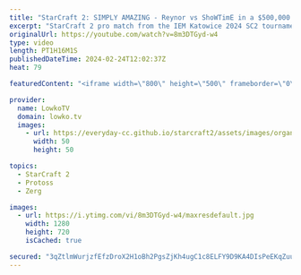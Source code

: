 ```yaml
---
title: "StarCraft 2: SIMPLY AMAZING - Reynor vs ShoWTimE in a $500,000 Tournament! (Best-of-3)"
excerpt: "StarCraft 2 pro match from the IEM Katowice 2024 SC2 tournament. This best-of-3 series is played between two European pro gamers, Reynor and ShoWTimE. This Zerg versus Protoss features hyper aggression from the Zerg in the mid-game, going up against solid defensive play from the Protoss. Support my work:"
originalUrl: https://youtube.com/watch?v=8m3DTGyd-w4
type: video
length: PT1H16M1S
publishedDateTime: 2024-02-24T12:02:37Z
heat: 79

featuredContent: "<iframe width=\"800\" height=\"500\" frameborder=\"0\" src=\"https://www.youtube.com/embed/8m3DTGyd-w4\" allow=\"accelerometer; autoplay; encrypted-media; gyroscope; picture-in-picture\" allowfullscreen></iframe>"

provider:
  name: LowkoTV
  domain: lowko.tv
  images:
    - url: https://everyday-cc.github.io/starcraft2/assets/images/organizations/lowko.tv-50x50.jpg
      width: 50
      height: 50

topics:
  - StarCraft 2
  - Protoss
  - Zerg

images:
  - url: https://i.ytimg.com/vi/8m3DTGyd-w4/maxresdefault.jpg
    width: 1280
    height: 720
    isCached: true

secured: "3qZtlmWurjzfEfzDroX2H1oBh2PgsZjKh4ugC1c8ELFY9D9KA4DIsPeEKqZuu2VSEAhg76pBYB5Z8mwSwsGKoKHY/JkQYpVCuYQWXqVuyvrQ8uI3AToZXZvdnnm/XprqQDOBOhguGQZsNaqwnEI8U3j0QJOL8n/9S2hhxhIpUE+7nHVmYxCiwdzYn6TSSiv8An+6kJqw2PMa/gs9f5GvgGZsF9RpAxwqFriweIHPUOQVybBG9cqBtyj3uHm1ei+2li6z9PTONTss3pVQ1jVljbXTMeOMbAJ9ZcRuPxVA9edGQFhygRlrNTuEibIb6DS61lXq4rpXEMyhxIW/lUfMRZTq2tc2OPVD1TaCQfJlCYGOTFZ+kmvNgkoCK4PpbQxgbMTRsrcjVKXp1goFfNd5MDiNRG8g/4GNkSCeiT0bWDE=;BowL86LL+HdaqITTWJNomg=="
---
```



